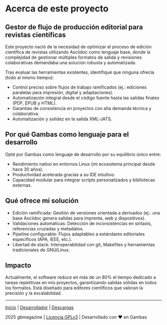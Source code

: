 # Acerca de este proyecto

## Gestor de flujo de producción editorial para revistas científicas

Este proyecto nació de la necesidad de optimizar el proceso de edición científica de revistas utilizando Asciidoc como lenguaje base, donde la complejidad de gestionar múltiples formatos de salida y revisiones colaborativas demandaba una solución robusta y automatizada.

Tras evaluar las herramientas existentes, identifiqué que ninguna ofrecía (todo al mismo tiempo):

- Control preciso sobre flujos de trabajo ramificados (ej.: ediciones paralelas para impresión, digital y adaptaciones).
- Automatización integral desde el código fuente hasta las salidas finales (PDF, EPUB y HTML).
- Garantías de consistencia en proyectos con alta demanda técnica y colaborativa.
- Automatización y solidez en la salida XML-JATS.

## Por qué Gambas como lenguaje para el desarrollo

Opté por Gambas como lenguaje de desarrollo por su equilibrio único entre:

- Rendimiento nativo en entornos Linux (mi ecosistema principal desde hace 30 años).
- Productividad acelerada gracias a su IDE intuitivo.
- Capacidad modular para integrar scripts personalizados y bibliotecas externas.

## Qué ofrece mi solución

- Edición ramificada: Gestión de versiones orientada a derivados (ej.: una base Asciidoc genera salidas para imprenta, web y dispositivos).
- Validaciones automáticas: Detección de inconsistencias en sintaxis, referencias cruzadas y metadatos.
- Pipeline configurable: Flujos adaptables a estándares editoriales específicos (APA, IEEE, etc.).
- Libertad de stack: Interoperabilidad con git, Makefiles y herramientas tradicionales de GNU/Linux.

## Impacto

Actualmente, el software reduce en más de un 80% el tiempo dedicado a tareas repetitivas en mis proyectos, garantizando salidas sólidas en todos los formatos. Está diseñado para editores científicos que valoran la precisión y la escalabilidad.

---

[Inicio](index.md) | [Desarrollador](cv.md) | [Descargas](downloads.md)

2025 gbmagazine | [Licencia GPLv3](https://www-gnu-org.translate.goog/licenses/gpl-3.0.html?_x_tr_sl=en&_x_tr_tl=es&_x_tr_hl=es&_x_tr_pto=tc) | Desarrollado con ❤️ en Gambas
